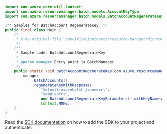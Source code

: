 ```java
import com.azure.core.util.Context;
import com.azure.resourcemanager.batch.models.AccountKeyType;
import com.azure.resourcemanager.batch.models.BatchAccountRegenerateKeyParameters;

/** Samples for BatchAccount RegenerateKey. */
public final class Main {
    /*
     * x-ms-original-file: specification/batch/resource-manager/Microsoft.Batch/stable/2022-01-01/examples/BatchAccountRegenerateKey.json
     */
    /**
     * Sample code: BatchAccountRegenerateKey.
     *
     * @param manager Entry point to BatchManager.
     */
    public static void batchAccountRegenerateKey(com.azure.resourcemanager.batch.BatchManager manager) {
        manager
            .batchAccounts()
            .regenerateKeyWithResponse(
                "default-azurebatch-japaneast",
                "sampleacct",
                new BatchAccountRegenerateKeyParameters().withKeyName(AccountKeyType.PRIMARY),
                Context.NONE);
    }
}
```

Read the [SDK documentation](https://github.com/Azure/azure-sdk-for-java/blob/azure-resourcemanager-batch_1.0.0/sdk/batch/azure-resourcemanager-batch/README.md) on how to add the SDK to your project and authenticate.
